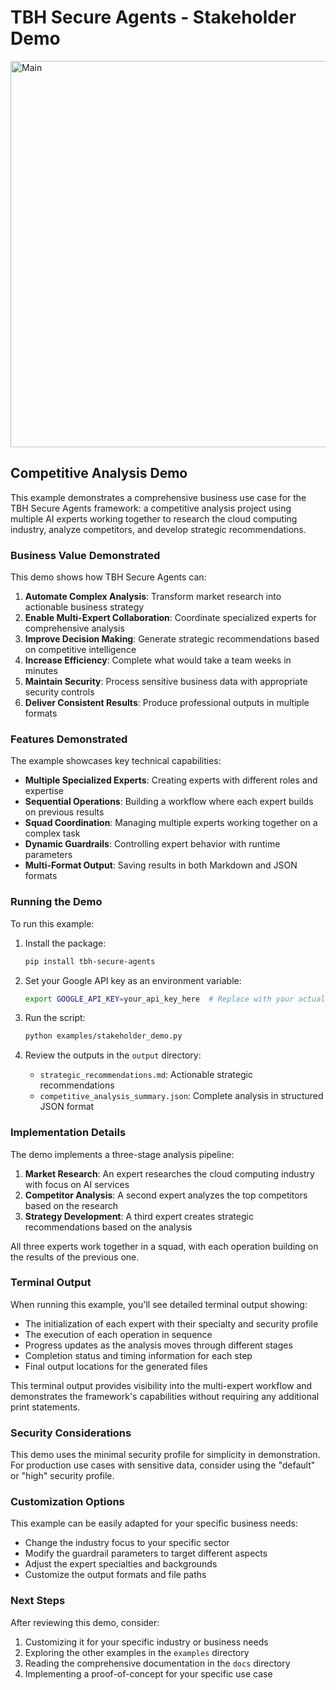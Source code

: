 # TBH Secure Agents - Stakeholder Demo

<img width="618" alt="Main" src="https://github.com/user-attachments/assets/dbbf5a4f-7b0b-4f43-9b37-ef77dc761ff1" />

## Competitive Analysis Demo

This example demonstrates a comprehensive business use case for the TBH Secure Agents framework: a competitive analysis project using multiple AI experts working together to research the cloud computing industry, analyze competitors, and develop strategic recommendations.

### Business Value Demonstrated

This demo shows how TBH Secure Agents can:

1. **Automate Complex Analysis**: Transform market research into actionable business strategy
2. **Enable Multi-Expert Collaboration**: Coordinate specialized experts for comprehensive analysis
3. **Improve Decision Making**: Generate strategic recommendations based on competitive intelligence
4. **Increase Efficiency**: Complete what would take a team weeks in minutes
5. **Maintain Security**: Process sensitive business data with appropriate security controls
6. **Deliver Consistent Results**: Produce professional outputs in multiple formats

### Features Demonstrated

The example showcases key technical capabilities:

- **Multiple Specialized Experts**: Creating experts with different roles and expertise
- **Sequential Operations**: Building a workflow where each expert builds on previous results
- **Squad Coordination**: Managing multiple experts working together on a complex task
- **Dynamic Guardrails**: Controlling expert behavior with runtime parameters
- **Multi-Format Output**: Saving results in both Markdown and JSON formats

### Running the Demo

To run this example:

1. Install the package:
   ```bash
   pip install tbh-secure-agents
   ```

2. Set your Google API key as an environment variable:
   ```bash
   export GOOGLE_API_KEY=your_api_key_here  # Replace with your actual API key
   ```

3. Run the script:
   ```bash
   python examples/stakeholder_demo.py
   ```

4. Review the outputs in the `output` directory:
   - `strategic_recommendations.md`: Actionable strategic recommendations
   - `competitive_analysis_summary.json`: Complete analysis in structured JSON format

### Implementation Details

The demo implements a three-stage analysis pipeline:

1. **Market Research**: An expert researches the cloud computing industry with focus on AI services
2. **Competitor Analysis**: A second expert analyzes the top competitors based on the research
3. **Strategy Development**: A third expert creates strategic recommendations based on the analysis

All three experts work together in a squad, with each operation building on the results of the previous one.

### Terminal Output

When running this example, you'll see detailed terminal output showing:

- The initialization of each expert with their specialty and security profile
- The execution of each operation in sequence
- Progress updates as the analysis moves through different stages
- Completion status and timing information for each step
- Final output locations for the generated files

This terminal output provides visibility into the multi-expert workflow and demonstrates the framework's capabilities without requiring any additional print statements.

### Security Considerations

This demo uses the minimal security profile for simplicity in demonstration. For production use cases with sensitive data, consider using the "default" or "high" security profile.

### Customization Options

This example can be easily adapted for your specific business needs:

- Change the industry focus to your specific sector
- Modify the guardrail parameters to target different aspects
- Adjust the expert specialties and backgrounds
- Customize the output formats and file paths

### Next Steps

After reviewing this demo, consider:

1. Customizing it for your specific industry or business needs
2. Exploring the other examples in the `examples` directory
3. Reading the comprehensive documentation in the `docs` directory
4. Implementing a proof-of-concept for your specific use case
